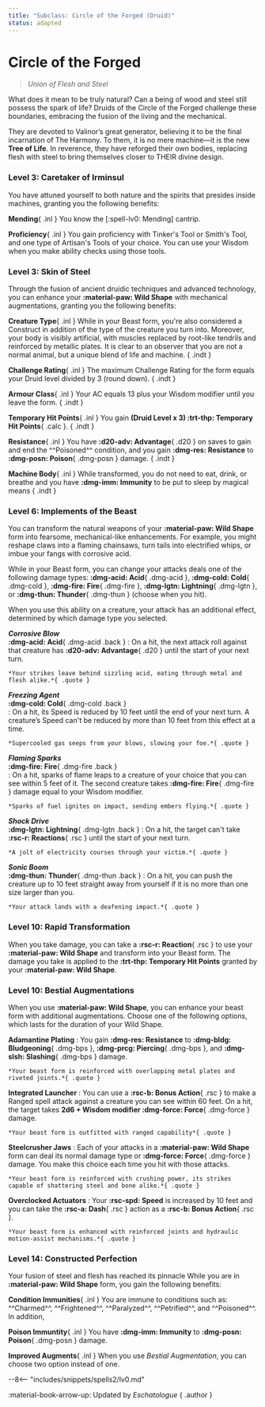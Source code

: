 ```yaml
---
title: "Subclass: Circle of the Forged (Druid)"
status: adapted
---
```


<p style="display:none">
Union of Flesh and Steel
</p>

# Circle of the Forged

> *Union of Flesh and Steel*

What does it mean to be truly natural? Can a being of wood and steel still possess the spark of life? Druids of the Circle of the Forged challenge these boundaries, embracing the fusion of the living and the mechanical.

They are devoted to Valinor’s great generator, believing it to be the final incarnation of The Harmony. To them, it is no mere machine—it is the new **Tree of Life**. In reverence, they have reforged their own bodies, replacing flesh with steel to bring themselves closer to THEIR divine design.

### Level 3: Caretaker of Irminsul

You have attuned yourself to both nature and the spirits that presides inside machines, granting you the following benefits:

**Mending**{ .inl } You know the [:spell-lv0: Mending] cantrip.

**Proficiency**{ .inl } You gain proficiency with Tinker's Tool or Smith's Tool, and one type of Artisan's Tools of your choice. You can use your Wisdom when you make ability checks using those tools.

### Level 3: Skin of Steel  

Through the fusion of ancient druidic techniques and advanced technology, you can enhance your **:material-paw: Wild Shape** with mechanical augmentations, granting you the following benefits:

**Creature Type**{ .inl } While in your Beast form, you're also considered a Construct in addition of the type of the creature you turn into. Moreover, your body is visibly artificial, with muscles replaced by root-like tendrils and reinforced by metallic plates. It is clear to an observer that you are not a normal animal, but a unique blend of life and machine.
{ .indt }

**Challenge Rating**{ .inl } The maximum Challenge Rating for the form equals your Druid level divided by 3 (round down).
{ .indt }

**Armour Class**{ .inl } Your AC equals 13 plus your Wisdom modifier until you leave the form.
{ .indt }

**Temporary Hit Points**{ .inl } You gain **(Druid Level x 3) :trt-thp: Temporary Hit Points**{ .calc }.
{ .indt }

**Resistance**{ .inl } You have **:d20-adv: Advantage**{ .d20 } on saves to gain and end the ^^Poisoned^^ condition, and you gain **:dmg-res: Resistance** to **:dmg-posn: Poison**{ .dmg-posn } damage.
{ .indt }

**Machine Body**{ .inl } While transformed, you do not need to eat, drink, or breathe and you have **:dmg-imm: Immunity** to be put to sleep by magical means
{ .indt }

### Level 6: Implements of the Beast

You can transform the natural weapons of your **:material-paw: Wild Shape** form into fearsome, mechanical-like enhancements. For example, you might reshape claws into a flaming chainsaws, turn tails into electrified whips, or imbue your fangs with corrosive acid.

While in your Beast form, you can change your attacks deals one of the following damage types: **:dmg-acid: Acid**{ .dmg-acid }, **:dmg-cold: Cold**{ .dmg-cold }, **:dmg-fire: Fire**{ .dmg-fire }, **:dmg-lgtn: Lightning**{ .dmg-lgtn }, or **:dmg-thun: Thunder**{ .dmg-thun } (choose when you hit). 

When you use this ability on a creature, your attack has an additional effect, determined by which damage type you selected.

_**Corrosive Blow**_ <br>**:dmg-acid: Acid**{ .dmg-acid .back } 
:   On a hit, the next attack roll against that creature has **:d20-adv: Advantage**{ .d20 } until the start of your next turn.

    *Your strikes leave behind sizzling acid, eating through metal and flesh alike.*{ .quote }  

_**Freezing Agent**_ <br>**:dmg-cold: Cold**{ .dmg-cold .back }  
:   On a hit, its Speed is reduced by 10 feet until the end of your next turn. A creature’s Speed can't be reduced by more than 10 feet from this effect at a time.

    *Supercooled gas seeps from your blows, slowing your foe.*{ .quote }  

_**Flaming Sparks**_ <br>**:dmg-fire: Fire**{ .dmg-fire .back }  
:   On a hit, sparks of flame leaps to a creature of your choice that you can see within 5 feet of it. The second creature takes **:dmg-fire: Fire**{ .dmg-fire } damage equal to your Wisdom modifier.

    *Sparks of fuel ignites on impact, sending embers flying.*{ .quote }  

_**Shock Drive**_ <br>**:dmg-lgtn: Lightning**{ .dmg-lgtn .back } 
:   On a hit, the target can't take **:rsc-r: Reactions**{ .rsc } until the start of your next turn.

    *A jolt of electricity courses through your victim.*{ .quote }  

_**Sonic Boom**_ <br>**:dmg-thun: Thunder**{ .dmg-thun .back } 
:   On a hit, you can push the creature up to 10 feet straight away from yourself if it is no more than one size larger than you.

    *Your attack lands with a deafening impact.*{ .quote }  

### Level 10: Rapid Transformation

When you take damage, you can take a **:rsc-r: Reaction**{ .rsc } to use your **:material-paw: Wild Shape** and transform into your Beast form. The damage you take is applied to the **:trt-thp: Temporary Hit Points** granted by your **:material-paw: Wild Shape**.

### Level 10: Bestial Augmentations

When you use **:material-paw: Wild Shape**, you can enhance your beast form with additional augmentations. Choose one of the following options, which lasts for the duration of your Wild Shape.

**Adamantine Plating**
:   You gain **:dmg-res: Resistance** to **:dmg-bldg: Bludgeoning**{ .dmg-bps }, **:dmg-prcg: Piercing**{ .dmg-bps }, and **:dmg-slsh: Slashing**{ .dmg-bps } damage.

    *Your beast form is reinforced with overlapping metal plates and riveted joints.*{ .quote }

**Integrated Launcher**
:   You can use a **:rsc-b: Bonus Action**{ .rsc } to make a Ranged spell attack against a creature you can see within 60 feet. On a hit, the target takes **2d6 + Wisdom modifier :dmg-force: Force**{ .dmg-force } damage.

    *Your beast form is outfitted with ranged capability*{ .quote }

**Steelcrusher Jaws**
:   Each of your attacks in a **:material-paw: Wild Shape** form can deal its normal damage type or **:dmg-force: Force**{ .dmg-force } damage. You make this choice each time you hit with those attacks.

    *Your beast form is reinforced with crushing power, its strikes capable of shattering steel and bone alike.*{ .quote }

**Overclocked Actuators**
:   Your **:rsc-spd: Speed** is increased by 10 feet and you can take the **:rsc-a: Dash**{ .rsc } action as a **:rsc-b: Bonus Action**{ .rsc }.

    *Your beast form is enhanced with reinforced joints and hydraulic motion-assist mechanisms.*{ .quote }

### Level 14: Constructed Perfection

Your fusion of steel and flesh has reached its pinnacle While you are in **:material-paw: Wild Shape** form, you gain the following benefits:

**Condition Immunities**{ .inl } You are immune to conditions such as: ^^Charmed^^, ^^Frightened^^, ^^Paralyzed^^, ^^Petrified^^, and ^^Poisoned^^. In addition, 

**Poison Immuntity**{ .inl } You have **:dmg-imm: Immunity** to **:dmg-posn: Poison**{ .dmg-posn } damage.

**Improved Augments**{ .inl } When you use *Bestial Augmentation*, you can choose two option instead of one.

--8<-- "includes/snippets/spells2/lv0.md"

<!-- ### Level 6: Implements of the Beast

You can transform the natural weapons of your **:material-paw: Wild Shape** form into fearsome, mechanical-like enhancements. For example, you might reshape claws into chainsaws, turn tails into bladed whips, or convert fangs into piercing drills.

After a **:rest-long: Long Rest**, you can choose a number of weapon [Mastery properties] (except **:wp-mas: Nick**{ .wp }) equal to half your Wisdom modifier (rounded down). While in your Beast form, when you make an attack using one of the creature's feature, you can apply one of the chosen Mastery properties to that attack. You ignore the Property requirement but still follow the Type restriction. (e.g, you can't apply **:wp-mas: Cleave**{ .wp } to Ranged attack)

You may choose a new set of Mastery properties after each **:rest-long: Long Rest**.

[Mastery properties]: ../../equipment/weapon/mastery.md -->

:material-book-arrow-up: Updated by *Eschatologue*
{ .author }